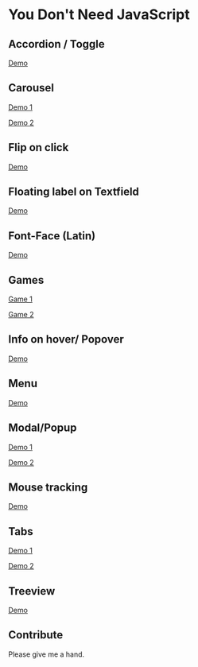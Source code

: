 # You Don't Need JavaScript

## Accordion / Toggle

<a href="http://www.mraffaele.com/labs/css-only-accordions/" target="_blank">Demo</a>
## Carousel

[Demo 1](http://codepen.io/SitePoint/pen/MyPVdK)

[Demo 2](https://codepen.io/cavico/pen/yOjwya)


## Flip on click

[Demo](https://codepen.io/RuudBurger/pen/bwjry)


## Floating label on Textfield

[Demo](http://codepen.io/KtorZ/pen/ZOzdqG)


## Font-Face (Latin)
[Demo](https://yusugomori.com/projects/css-sans/fonts)


## Games

[Game 1](https://codepen.io/i0z/pen/mFLCw)

[Game 2](https://codepen.io/TabAtkins/pen/JYZgRo)


## Info on hover/ Popover

[Demo](https://codepen.io/guuslieben/pen/gabQWM)


## Menu

[Demo](https://codepen.io/antoniputra/pen/BzyWmb)


## Modal/Popup

[Demo 1](https://codepen.io/peiche/pen/vhqym)

[Demo 2](https://codepen.io/chrisburnell/pen/scyKF)

## Mouse tracking

[Demo](https://codepen.io/Momciloo/pen/GoGRrQ)

## Tabs

[Demo 1](https://codepen.io/llgruff/pen/ZGBxOa)

[Demo 2](https://codepen.io/fusco/pen/Wvzjrm)


## Treeview

[Demo](https://codepen.io/rgg/pen/WrKyzj)


## Contribute

Please give me a hand.
